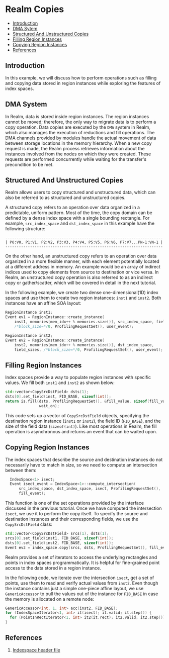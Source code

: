 # Realm Copies

* [Introduction](#introduction)
* [DMA Sytem](#dma-system)
* [Structured And Unstructured
  Copies](#structured-and-unstructured-copies)
* [Filling Region Instances](#filling-region-instances)
* [Copying Region Instances](#copying-region-instances)
* [References](#references)

## Introduction
In this example, we will discuss how to perform operations such
as filling and copying data stored in region instances while
exploring the features of index spaces.

## DMA System
In Realm, data is stored inside region instances. The region instances
cannot be moved; therefore, the only way to migrate data is to
perform a copy operation. Data copies are executed by the `DMA` system
in Realm, which also manages the execution of reductions and fill
operations. The DMA channels provided by modules handle the actual
movement of data between storage locations in the memory hierarchy.
When a new copy request is made, the Realm process retrieves
information about the instances involved from the nodes on which they
were created. These requests are performed concurrently while waiting
for the transfer's precondition to be met.

## Structured And Unstructured Copies
Realm allows users to copy structured and
unstructured data, which can also be referred to as structured and
unstructured copies.

A structured copy refers to an operation over data organized
in a predictable, uniform pattern. Most of the time, the copy domain can
be defined by a dense index space with a single bounding rectangle. For
example, `src_index_space` and `dst_index_space` in this example have
the following structure:
```
----------------------------------------------------------------------
| P0:V0, P1:V1, P2:V2, P3:V3, P4:V4, P5:V5, P6:V6, P7:V7...PN-1:VN-1 |
----------------------------------------------------------------------
```

On the other hand, an unstructured copy refers to an operation over
data organized in a more flexible manner, with each
element potentially located at a different address in memory. An example
would be an array of indirect indices used
to copy elements from source to destination or vice versa.
In Realm, an unstructured copy operation is also referred to as an indirect
copy or gather/scatter, which will be covered in detail in the next
tutorial.

In the following example, we create two dense one-dimensional(1D) index spaces
and use them to create two region instances: `inst1` and `inst2`.
Both instances have an affine SOA layout:

```c++
RegionInstance inst1;
Event ev1 = RegionInstance::create_instance(
    inst1, memories[mem_idx++ % memories.size()], src_index_space, field_sizes,
    /*block_size=*/0, ProfilingRequestSet(), user_event);

RegionInstance inst2;
Event ev2 = RegionInstance::create_instance(
    inst2, memories[mem_idx++ % memories.size()], dst_index_space,
    field_sizes, /*block_size=*/0, ProfilingRequestSet(), user_event);
```

## Filling Region Instances
Index spaces provide a way to populate region instances with specific
values. We fill both `inst1` and `inst2` as shown below:

```c++
std::vector<CopySrcDstField> dsts(1);
dsts[0].set_field(inst, FID_BASE, sizeof(int));
return is.fill(dsts, ProfilingRequestSet(), &fill_value, sizeof(fill_value),
               wait_on);
```
This code sets up a vector of `CopySrcDstField` objects, specifying
the destination region instance (`inst1` or `inst2`), the field
ID (`FID_BASE`), and the size of the field data (`sizeof(int)`).
Like most operations in Realm, the fill operation is asynchronous
and returns an event that can be waited upon.

## Copying Region Instances
The index spaces that describe the source and destination instances
do not necessarily have to match in size, so we need to compute an
intersection between them:

```c++
  IndexSpace<1> isect;
  Event isect_event = IndexSpace<1>::compute_intersection(
      src_index_space, dst_index_space, isect, ProfilingRequestSet(),
      fill_event);
```

This function is one of the set operations provided by
the interface discussed in the previous tutorial. Once we have
computed the intersection `isect`, we use it to perform the copy
itself. To specify the source and destination instances
and their corresponding fields, we use the `CopySrcDstField` class:

```c++
std::vector<CopySrcDstField> srcs(1), dsts(1);
srcs[0].set_field(inst1, FID_BASE, sizeof(int));
dsts[0].set_field(inst2, FID_BASE, sizeof(int));
Event ev3 = index_space.copy(srcs, dsts, ProfilingRequestSet(), fill_event);
```
Realm provides a set of iterators to access the underlying rectangles 
and points in index spaces programmatically. It is helpful for
fine-grained point access to the data stored in a region instance.

In the following code, we iterate over the intersection `isect`, get
a set of points, use them to read and verify actual values from `inst2`.
Even though the instance contains just a simple one-piece affine
layout, we use `GenericAccessor` to pull the values out of the
instance for `FIB_BASE` in case the memory is allocated on a remote
node:

```c++
GenericAccessor<int, 1, int> acc(inst2, FID_BASE);
for (IndexSpaceIterator<1, int> it(isect); it.valid; it.step()) {
  for (PointInRectIterator<1, int> it2(it.rect); it2.valid; it2.step()) {}
}
```

## References
1. [Indexspace header
file](https://github.com/StanfordLegion/legion/blob/stable/runtime/realm/indexspace.h)
